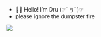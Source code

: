 - 👋🏻 Hello! I’m Dru (☞ﾟヮﾟ)☞
- please ignore the dumpster fire


![](https://media2.giphy.com/media/13HgwGsXF0aiGY/giphy.gif)
